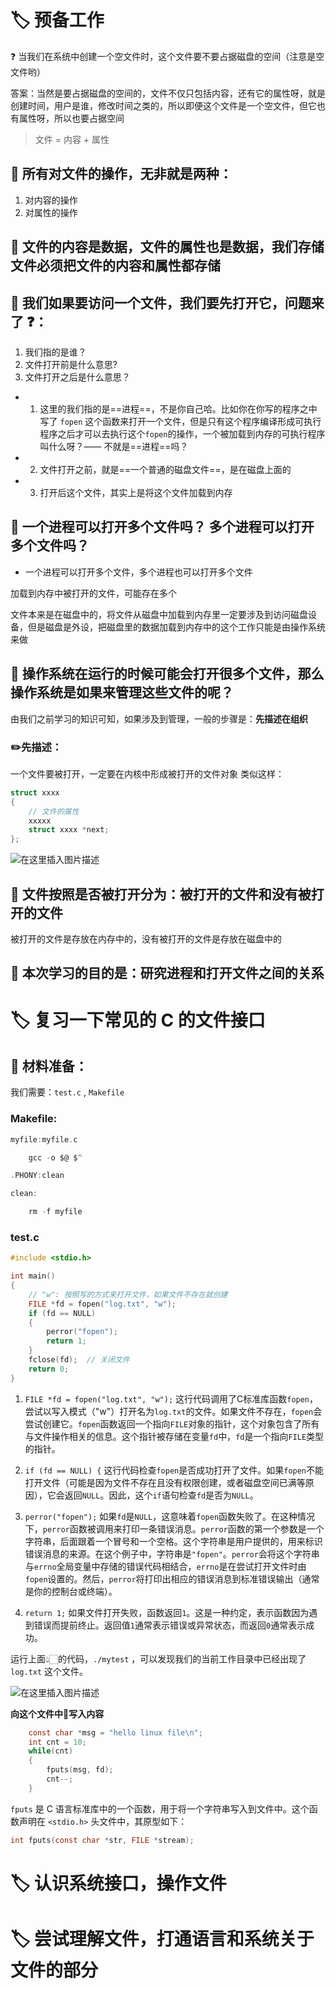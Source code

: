 
# 🏷️ 预备工作

❓ 当我们在系统中创建一个空文件时，这个文件要不要占据磁盘的空间（注意是空文件哟）

答案：当然是要占据磁盘的空间的，文件不仅只包括内容，还有它的属性呀，就是创建时间，用户是谁，修改时间之类的，所以即便这个文件是一个空文件，但它也有属性呀，所以也要占据空间

> 文件 = 内容 + 属性

## 📌 所有对文件的操作，无非就是两种：
1. 对内容的操作
2. 对属性的操作

## 📌 文件的内容是数据，文件的属性也是数据，我们存储文件必须把文件的内容和属性都存储

## 📌 我们如果要访问一个文件，我们要先打开它，问题来了 ❓：
1. 我们指的是谁？
2. 文件打开前是什么意思?
3. 文件打开之后是什么意思？

- 1. 这里的我们指的是==进程==，不是你自己哈。比如你在你写的程序之中写了 `fopen` 这个函数来打开一个文件，但是只有这个程序编译形成可执行程序之后才可以去执行这个`fopen`的操作，一个被加载到内存的可执行程序叫什么呀？—— 不就是==进程==吗？
- 2. 文件打开之前，就是==一个普通的磁盘文件==，是在磁盘上面的
- 3. 打开后这个文件，其实上是将这个文件加载到内存 

## 📌 一个进程可以打开多个文件吗？ 多个进程可以打开多个文件吗？

- 一个进程可以打开多个文件，多个进程也可以打开多个文件

加载到内存中被打开的文件，可能存在多个

文件本来是在磁盘中的，将文件从磁盘中加载到内存里一定要涉及到访问磁盘设备，但是磁盘是外设，把磁盘里的数据加载到内存中的这个工作只能是由操作系统来做

## 📌 操作系统在运行的时候可能会打开很多个文件，那么操作系统是如果来管理这些文件的呢？

由我们之前学习的知识可知，如果涉及到管理，一般的步骤是：**先描述在组织**

### ✏️先描述：
一个文件要被打开，一定要在内核中形成被打开的文件对象
类似这样：
```c
struct xxxx
{
	// 文件的属性
	xxxxx
	struct xxxx *next;
};
```

![在这里插入图片描述](https://i-blog.csdnimg.cn/direct/131ab7a0cf11443db4ba52de596aa4f6.png)


## 📌 文件按照是否被打开分为：被打开的文件和没有被打开的文件


被打开的文件是存放在内存中的，没有被打开的文件是存放在磁盘中的



## 📌 本次学习的目的是：研究进程和打开文件之间的关系








# 🏷️ 复习一下常见的 C 的文件接口

## 📌 材料准备：

我们需要：``test.c`` , `Makefile`

### Makefile:
```c
myfile:myfile.c

	gcc -o $@ $^ 

.PHONY:clean

clean:

	rm -f myfile
```

### test.c

```c
#include <stdio.h>

int main()
{
    // "w": 按照写的方式来打开文件，如果文件不存在就创建
    FILE *fd = fopen("log.txt", "w");
    if (fd == NULL)
    {
        perror("fopen");
        return 1;
    }
	fclose(fd);  // 关闭文件
    return 0;
}
```

1. `FILE *fd = fopen("log.txt", "w");`
   这行代码调用了C标准库函数`fopen`，尝试以写入模式（"w"）打开名为`log.txt`的文件。如果文件不存在，`fopen`会尝试创建它。`fopen`函数返回一个指向`FILE`对象的指针，这个对象包含了所有与文件操作相关的信息。这个指针被存储在变量`fd`中，`fd`是一个指向`FILE`类型的指针。

2. `if (fd == NULL) {`
   这行代码检查`fopen`是否成功打开了文件。如果`fopen`不能打开文件（可能是因为文件不存在且没有权限创建，或者磁盘空间已满等原因），它会返回`NULL`。因此，这个`if`语句检查`fd`是否为`NULL`。

3. `perror("fopen");`
   如果`fd`是`NULL`，这意味着`fopen`函数失败了。在这种情况下，`perror`函数被调用来打印一条错误消息。`perror`函数的第一个参数是一个字符串，后面跟着一个冒号和一个空格。这个字符串是用户提供的，用来标识错误消息的来源。在这个例子中，字符串是`"fopen"`。`perror`会将这个字符串与`errno`全局变量中存储的错误代码相结合，`errno`是在尝试打开文件时由`fopen`设置的。然后，`perror`将打印出相应的错误消息到标准错误输出（通常是你的控制台或终端）。

4. `return 1;`
   如果文件打开失败，函数返回`1`。这是一种约定，表示函数因为遇到错误而提前终止。返回值`1`通常表示错误或异常状态，而返回`0`通常表示成功。

运行上面👆🏻的代码，`./mytest` ，可以发现我们的当前工作目录中已经出现了`log.txt` 这个文件。

![在这里插入图片描述](https://i-blog.csdnimg.cn/direct/b22a3ec3b4d34703b5c4a81528531b43.png)


**向这个文件中📃写入内容** 

```c    // 向这个文件中写入内容
    const char *msg = "hello linux file\n";
    int cnt = 10; 
    while(cnt)
    {
        fputs(msg, fd);
        cnt--;
    }

```

`fputs` 是 C 语言标准库中的一个函数，用于将一个字符串写入到文件中。这个函数声明在 `<stdio.h>` 头文件中，其原型如下：

```c
int fputs(const char *str, FILE *stream);
```









# 🏷️ 认识系统接口，操作文件








# 🏷️ 尝试理解文件，打通语言和系统关于文件的部分
